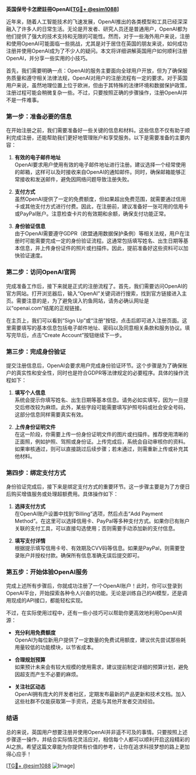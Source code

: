 **英国保号卡怎麽註冊OpenAI[[TG💪+ @esim1088](https://t.me/s/esim1088)]**

近年来，随着人工智能技术的飞速发展，OpenAI推出的各类模型和工具已经深深融入了许多人的日常生活。无论是开发者、研究人员还是普通用户，OpenAI都为他们提供了强大的技术支持和无限的可能性。然而，对于一些海外用户来说，注册和使用OpenAI可能面临一些挑战，尤其是对于居住在英国的朋友来说，如何成功注册并使用OpenAI成为了不少人的疑问。本文将详细讲解英国用户如何顺利注册OpenAI，并分享一些实用的小技巧。

首先，我们需要明确一点：OpenAI的服务主要面向全球用户开放，但为了确保服务质量和遵守相关法律法规，OpenAI对用户的注册流程有一定的要求。对于英国用户来说，虽然地理位置上位于欧洲，但由于其特殊的法律环境和数据保护政策，注册过程可能会稍微复杂一些。不过，只要按照正确的步骤操作，注册OpenAI并不是一件难事。

### **第一步：准备必要的信息**
在开始注册之前，我们需要准备好一些关键的信息和材料。这些信息不仅有助于顺利完成注册，还能帮助我们更好地管理账户和享受服务。以下是需要准备的主要内容：

1. **有效的电子邮件地址**  
   OpenAI要求用户使用有效的电子邮件地址进行注册。建议选择一个经常使用的邮箱，这样可以及时接收来自OpenAI的通知邮件。同时，确保邮箱能够正常接收和发送邮件，避免因网络问题导致注册失败。

2. **支付方式**  
   虽然OpenAI提供了一定的免费额度，但如果超出免费范围，就需要通过信用卡或其他支付方式进行付费。因此，在注册前，建议准备好一张可用的信用卡或PayPal账户。注意检查卡片的有效期和余额，确保支付功能正常。

3. **身份验证信息**  
   由于OpenAI需要遵守GDPR（欧盟通用数据保护条例）等相关法规，用户在注册时可能需要完成一定的身份验证流程。这通常包括填写姓名、出生日期等基本信息，并上传身份证件的照片或扫描件。因此，提前准备好这些资料可以加快验证速度。

### **第二步：访问OpenAI官网**
完成准备工作后，接下来就是正式的注册流程了。首先，我们需要访问OpenAI的官方网站。打开浏览器后，输入“OpenAI”关键词进行搜索，找到官方链接进入主页。需要注意的是，为了避免误入钓鱼网站，请务必确认网址是以“openai.com”结尾的正规链接。

在主页上，我们可以看到“Sign Up”或“注册”按钮，点击后即可进入注册页面。这里需要填写的基本信息包括电子邮件地址、密码以及同意相关条款和服务协议。填写完毕后，点击“Create Account”按钮继续下一步。

### **第三步：完成身份验证**
提交注册信息后，OpenAI会要求用户完成身份验证环节。这个步骤是为了确保账户的真实性和安全性，同时也是符合GDPR等法律规定的必要程序。具体的操作流程如下：

1. **填写个人信息**  
   系统会提示你填写姓名、出生日期等基本信息。请务必如实填写，因为一旦提交后修改较为麻烦。此外，某些字段可能需要填写护照号码或社会安全号码，这部分信息同样需要真实有效。

2. **上传身份证明文件**  
   在这一阶段，你需要上传一份身份证明文件的图片或扫描件。推荐使用清晰的正面照，例如护照、驾照或身份证。上传完成后，系统会自动审核你的资料。如果审核通过，则可以直接跳过后续步骤；若未通过，则需重新上传或补充其他材料。

### **第四步：绑定支付方式**
身份验证完成后，接下来是绑定支付方式的重要环节。这一步骤主要是为了方便日后购买增值服务或处理超额费用。具体操作如下：

1. **选择支付方式**  
   在OpenAI账户设置中找到“Billing”选项，然后点击“Add Payment Method”。在这里可以选择信用卡、PayPal等多种支付方式。如果你已有账户关联的支付工具，可以直接勾选使用；否则需要手动添加新的支付信息。

2. **填写支付详情**  
   根据提示填写信用卡号、有效期及CVV码等信息。如果是PayPal，则需要登录账户并授权付款。确保所有信息准确无误后提交即可。

### **第五步：开始体验OpenAI服务**
完成上述所有步骤后，你就成功注册了一个OpenAI账户！此时，你可以登录到OpenAI平台，开始探索各种令人兴奋的功能。无论是训练自己的AI模型，还是调用现成的API接口，都能轻松实现。

不过，在实际使用过程中，还有一些小技巧可以帮助你更高效地利用OpenAI资源：

- **充分利用免费额度**  
  OpenAI为每位新用户提供了一定数量的免费试用额度，建议优先尝试那些耗用量较低的功能模块，以节省成本。

- **合理规划预算**  
  如果预计未来会有较大规模的使用需求，建议提前制定详细的预算计划，避免因超支而产生不必要的麻烦。

- **关注社区动态**  
  OpenAI拥有庞大的开发者社区，定期发布最新的产品更新和技术文档。加入这些社群不仅能获取第一手资讯，还能与其他开发者交流经验。

### **结语**
总的来说，英国用户想要注册并使用OpenAI并非遥不可及的事情。只要按照上述步骤逐一操作，并结合实际情况灵活应对，相信每个人都可以顺利开启这段精彩的AI之旅。希望这篇文章能为你提供有价值的参考，让你在追求科技梦想的路上更加得心应手！

[[TG💪+ @esim1088](https://t.me/s/esim1088) ![Image](https://i.postimg.cc/4NQfJmqS/Snipaste-2025-05-13-00-14-12.png)]